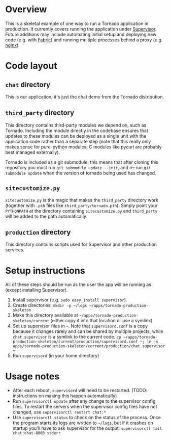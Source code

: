 Overview
========

This is a skeletal example of one way to run a Tornado application in
production.  It currently covers running the application under 
[Supervisor](http://supervisord.org).  Future additions may include
automating initial setup and deploying new code (e.g. with 
[Fabric](http://fabfile.org)) and running multiple processes behind a proxy
(e.g. [nginx](http://nginx.org)).


Code layout
===========

`chat` directory
----------------

This is our application; it's just the chat demo from the Tornado
distribution.

`third_party` directory
-----------------------

This directory contains third-party modules we depend on, such as Tornado.
Including the module directly in the codebase ensures that updates to these
modules can be deployed as a single unit with the application code rather
than a separate step (note that this really only makes sense for pure-python
modules; C modules like pycurl are probably best managed externally).

Tornado is included as a git submodule; this means that after cloning this
repository you must run `git submodule update --init`, and re-run
`git submodule update` when the version of tornado being used has changed.

`sitecustomize.py`
-----------------

`sitecustomize.py` is the magic that makes the `third_party` directory
work (together with `.pth` files like `third_party/tornado.pth`).
Simply point your `PYTHONPATH` at the directory containing
`sitecustomize.py` and `third_party` will be added to the path
automatically.

`production` directory
----------------------

This directory contains scripts used for Supervisor and other production
services.


Setup instructions
==================

All of these steps should be run as the user the app will be running
as (except installing Supervisor).  

1. Install supervisor (e.g. `sudo easy_install supervisor`).  
2. Create directories: `mkdir -p ~/logs ~/apps/tornado-production-skeleton`
3. Make this directory available at 
   `~/apps/tornado-production-skeleton/current` (either copy it into that 
   location or use a symlink)
4. Set up supervisor files in `~`.  Note that `supervisord.conf` is a copy
   because it changes rarely and can be shared by multiple projects,
   while `chat.supervisor` is a symlink to the current code.
   `cp ~/apps/tornado-production-skeleton/current/production/supervisord.conf ~; ln -s apps/tornado-production-skeleton/current/production/chat.supervisor ~`
5. Run `supervisord` (in your home directory)


Usage notes
===========

* After each reboot, `supervisord` will need to be restarted.  (TODO: 
  instructions on making this happen automatically)
* Run `supervisorctl update` after any change to the supervisor config files.
  To restart the servers when the supervisor config files have not changed,
  use `supervisorctl restart chat:*`
* Use `supervisorctl status` to check on the status of the process.  Once
  the program starts its logs are written to `~/logs`, but if it crashes on
  startup you'll have to ask supervisor for the output: `supervisorctl tail 
  chat:chat-8000 stderr`